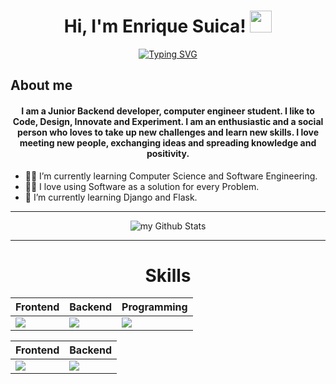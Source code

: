 

<h1 align="center">Hi, I'm Enrique Suica! <img src="https://media.giphy.com/media/hvRJCLFzcasrR4ia7z/giphy.gif" width="35"></h1>

<p align="center">
<a href="https://git.io/typing-svg"><img src="https://readme-typing-svg.demolab.com?font=Fira+Code&size=25&pause=1000&center=true&vCenter=true&width=435&lines=Backend+developer;Computer+Engineering+Student;Always+learning+new+things" alt="Typing SVG" /></a>
</p>



## About me
<h4 align="center">I am a Junior Backend developer, computer engineer student. I like to Code, Design, Innovate and Experiment. I am an enthusiastic and a social person who loves to take up new challenges and learn new skills. I love meeting new people, exchanging ideas and spreading knowledge and positivity.
</h4>
<p>
<ul>
    <li>
    🧑‍🎓 I’m currently learning Computer Science and Software Engineering.
    </li>
    <li>
    🧑‍💻 I love using Software as a solution for every Problem.
    </li>
    <li>
    🌱 I’m currently learning Django and Flask.
    </li>

</ul>
</p>

<hr/>
<!-- stats -->
<p align="center">
<img align="center" src="https://github-readme-stats.vercel.app/api?username=enridami&include_all_commits=true&count_private=true&show_icons=true&line_height=20&title_color=2B5BBD&icon_color=1124BB&text_color=A1A1A1&bg_color=0,000000,130F40" alt="my Github Stats"/>
</p>
<hr/>

<div align="Center">
<h1>Skills</h1>
</div>

<div align="Center">

| Frontend | Backend | Programming | 
| ------------- | ------------- |  ------------- |
| <img src="https://skillicons.dev/icons?i=html,css,js"/> | <img src="https://skillicons.dev/icons?i=sqlite,mysql,postgres"/> | <img src="https://skillicons.dev/icons?i=py,c,java"/> |

</div>

<div align="Center">

| Frontend | Backend | 
| ------------- | ------------- |
| <img src="https://skillicons.dev/icons?i=django, flask,bootstrap"/> | <img src="https://skillicons.dev/icons?i=linux,bash,vscode,git,github,pycharm,discord,notion"/> |

</div>


<!--
**enridami/enridami** is a ✨ _special_ ✨ repository because its `README.md` (this file) appears on your GitHub profile.

Here are some ideas to get you started:

- 🔭 I’m currently working on ...
- 🌱 I’m currently learning ...
- 👯 I’m looking to collaborate on ...
- 🤔 I’m looking for help with ...
- 💬 Ask me about ...
- 📫 How to reach me: ...
- 😄 Pronouns: ...
- ⚡ Fun fact: ...
-->
